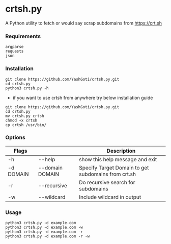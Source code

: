 # crtsh.py
A Python utility to fetch or would say scrap subdomains from https://crt.sh

### Requirements
```
argparse
requests
json
```

### Installation
```
git clone https://github.com/YashGoti/crtsh.py.git
cd crtsh.py
python3 crtsh.py -h
```
* if you want to use crtsh from anywhere try below installation guide
```
git clone https://github.com/YashGoti/crtsh.py.git
cd crtsh.py
mv crtsh.py crtsh
chmod +x crtsh
cp crtsh /usr/bin/
```

### Options
|Flags||Description|
|-|-|-|
|-h|--help|show this help message and exit|
|-d DOMAIN|--domain DOMAIN|Specify Target Domain to get subdomains from crt.sh|
|-r|--recursive|Do recursive search for subdomains|
|-w|--wildcard|Include wildcard in output|

### Usage
```
python3 crtsh.py -d example.com
python3 crtsh.py -d example.com -w
python3 crtsh.py -d example.com -r
python3 crtsh.py -d example.com -r -w
```
